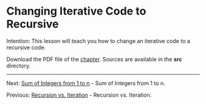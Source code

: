 # Changing Iterative Code to Recursive

Intention: This lesson will teach you how to change an iterative code to a recursive code.

Download the PDF file of the [chapter](chapter_10.pdf). Sources are available in the <b>src</b> directory. 

<hr>

Next: [Sum of Integers from 1 to n](chapter_11.md "Sum of Integers from 1 to n") - Sum of Integers from 1 to n.

Previous: [Recursion vs. Iteration](chapter_9.md "Recursion vs. Iteration") - Recursion vs. Iteration.